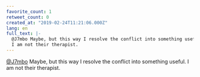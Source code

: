 ```yaml
---
favorite_count: 1
retweet_count: 0
created_at: "2019-02-24T11:21:06.000Z"
lang: en
full_text: |-
  @J7mbo Maybe, but this way I resolve the conflict into something useful.
  I am not their therapist.
---
```


[@J7mbo](https://twitter.com/J7mbo) Maybe, but this way I resolve the conflict
into something useful. I am not their therapist.
